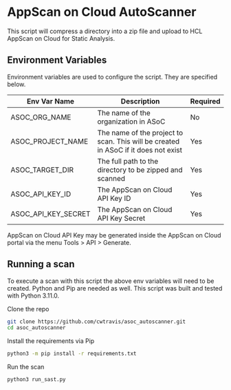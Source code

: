 # AppScan on Cloud AutoScanner

This script will compress a directory into a zip file and upload to HCL AppScan on Cloud for Static Analysis.

## Environment Variables

Environment variables are used to configure the script. They are specified below.

| Env Var Name  | Description | Required |
| ------------- | ------------- | ------------- |
| ASOC_ORG_NAME  | The name of the organization in ASoC  | No |
| ASOC_PROJECT_NAME  | The name of the project to scan. This will be created in ASoC if it does not exist  | Yes |
| ASOC_TARGET_DIR  | The full path to the directory to be zipped and scanned | Yes |
| ASOC_API_KEY_ID  | The AppScan on Cloud API Key ID  | Yes |
| ASOC_API_KEY_SECRET  | The AppScan on Cloud API Key Secret  | Yes |

AppScan on Cloud API Key may be generated inside the AppScan on Cloud portal via the menu Tools > API > Generate.

## Running a scan

To execute a scan with this script the above env variables will need to be created. Python and Pip are needed as well. This script was built and tested with Python 3.11.0.

Clone the repo
```bash
git clone https://github.com/cwtravis/asoc_autoscanner.git
cd asoc_autoscanner
```

Install the requirements via Pip
```bash
python3 -m pip install -r requirements.txt
```

Run the scan
```bash
python3 run_sast.py
```
